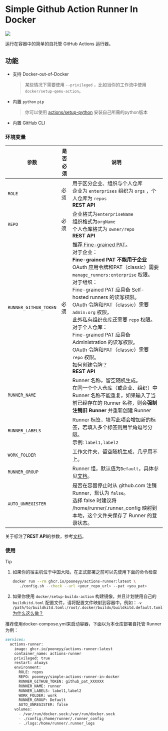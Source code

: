 # Simple Github Action Runner In Docker

![](http://fastly.jsdelivr.net/gh/actions/runner@main/docs/res/github-graph.png)

运行在容器中的简单的自托管 GitHub Actions 运行器。

## 功能

- 支持 Docker-out-of-Docker

  > 某些情况下需要使用 `--privileged` ，比如当你的工作流中使用 `docker/setup-qemu-action`。

- 内置 `python`  `pip`

  > 你可以使用 [actions/setup-python](https://github.com/actions/setup-python) 安装自己所需的python版本

- 内置 GitHub CLI

### 环境变量
| 参数 | 是否必须 | 说明 |
| --- | --- | --- |
| `ROLE` | 必须 | 用于区分企业、组织与个人仓库<br/>企业为 `enterprises` 组织为 `orgs` ，个人仓库为 `repos`<br/>**REST API** |
| `REPO` | 必须 | 企业格式为`enterpriseName`<br/>组织格式为`orgName`<br/>个人仓库格式为 `owner/repo`<br/>**REST API** |
| `RUNNER_GITHUB_TOKEN` | 必须 | [推荐 Fine-grained PAT](https://github.com/settings/personal-access-tokens/new)。<br />对于企业：<br />**Fine-grained PAT 不能用于企业**<br />OAuth 应用令牌和PAT（classic）需要 `manage_runners:enterprise` 权限。<br />对于组织：<br/>Fine-grained PAT 应具备 Self-hosted runners 的读写权限。<br />OAuth 令牌和PAT（classic）需要 `admin:org` 权限，<br />此外私有组织仓库还需要 `repo` 权限。<br />对于个人仓库：<br/>Fine-grained PAT 应具备 Administration 的读写权限。<br />OAuth 令牌和PAT（classic）需要 `repo` 权限。<br />[如何创建令牌？](https://docs.github.com/en/authentication/keeping-your-account-and-data-secure/managing-your-personal-access-tokens)<br />**REST API** |
| `RUNNER_NAME` | | Runner 名称，留空随机生成。<br />在同一个个人仓库（或企业、组织）中 Runner 名称不能重复，如果输入了当前已经存在的 Runner 名称，则会**强制注销旧 Runner** 并重新创建 Runner |
| `RUNNER_LABELS` | | Runner 标签，填写此项会增加新的标签，若填入多个标签则用半角逗号分隔。<br>示例: `label1,label2` |
| `WORK_FOLDER` | | 工作文件夹，留空随机生成，几乎用不上。 |
| `RUNNER_GROUP` | | Runner 组，默认值为`Default`，具体参见[文档](https://docs.github.com/en/actions/how-tos/manage-runners/self-hosted-runners/manage-access)。 |
| `AUTO_UNREGISTER` | | 是否在容器停止时从 github.com 注销 Runner，默认为 `false`。<br />选择 false 时建议将 /home/runner/.runner_config 映射到本地，这个文件夹保存了 Runner 的登录状态。 |

关于标注了**REST API**的参数，参考[文档](https://docs.github.com/en/enterprise-cloud@latest/rest/actions/self-hosted-runners?apiVersion=2022-11-28)。

### 使用

> [!TIP]
>
> 1. 如果你的宿主机位于中国大陆，在正式部署之前可以先使用下面的命令检查
>
>    ```bash
>    docker run --rm ghcr.io/pooneyy/actions-runner:latest \
>       ./config.sh --check --url <your_repo_url> --pat <you_pat>
>    ```
>
>
> 2. 如果你使用 `docker/setup-buildx-action` 构建镜像，并且计划使用自己的 `buildkitd.toml` 配置文件，请将配置文件映射到容器中，例如：`-v /path/to/buildkitd.toml:/root/.docker/buildx/buildkitd.default.toml` [为什么这么做？](https://docs.docker.com/reference/cli/docker/buildx/create/#buildkitd-config)
>
> 

推荐使用docker-compose.yml来启动容器，下面以为本仓库部署自托管 Runner 为例：

```markdown
services:
  actions-runner:
    image: ghcr.io/pooneyy/actions-runner:latest
    container_name: actions-runner
    privileged: true
    restart: always
    environment:
      ROLE: repos
      REPO: pooneyy/simple-actions-runner-in-docker
      RUNNER_GITHUB_TOKEN: github_pat_XXXXXX
      RUNNER_NAME: runner
      RUNNER_LABELS: label1,label2
      WORK_FOLDER: work
      RUNNER_GROUP: Default
      AUTO_UNREGISTER: false
    volumes:
      - /var/run/docker.sock:/var/run/docker.sock
      - ./config:/home/runner/.runner_config
      - ./logs:/home/runner/.runner_logs
```
